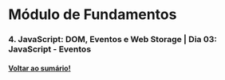 # Módulo de Fundamentos   
### 4. JavaScript: DOM, Eventos e Web Storage  |  Dia 03: JavaScript - Eventos
#### [Voltar ao sumário!](https://github.com/hiagoisoppo/trybe_exercicios/tree/main)
